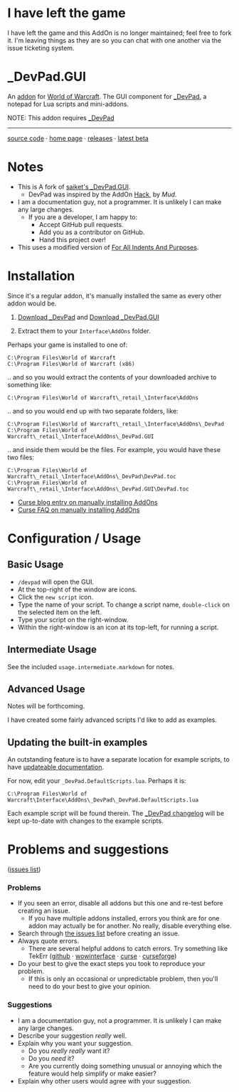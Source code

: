 # I have left the game

I have left the game and this AddOn is no longer maintained; feel free to fork it.  I'm leaving things as they are so you can chat with one another via the issue ticketing system.



# _DevPad.GUI

An 
[addon](http://blog.spiralofhope.com/?p=17845)
for 
[World of Warcraft](http://blog.spiralofhope.com/?p=2987).
The GUI component for [_DevPad](https://github.com/spiralofhope/_DevPad), a notepad for Lua scripts and mini-addons.

NOTE:  This addon requires [_DevPad](https://github.com/spiralofhope/_DevPad)

----

[source code](https://github.com/spiralofhope/_DevPad.GUI)
 · [home page](http://blog.spiralofhope.com/?p=17397)
 · [releases](https://github.com/spiralofhope/_DevPad.GUI/releases)
 · [latest beta](https://github.com/spiralofhope/_DevPad.GUI/archive/master.zip)



# Notes

- This is A fork of 
[saiket's _DevPad.GUI](https://github.com/Saiket/wow-saiket/tree/master/_DevPad.GUI).
  -  DevPad was inspired by the AddOn [Hack](https://www.wowinterface.com/downloads/info11101-Hack.html), by *Mud*.
- I am a documentation guy, not a programmer.  It is unlikely I can make any large changes.
  -  If you are a developer, I am happy to:
     -  Accept GitHub pull requests.
     -  Add you as a contributor on GitHub.
     -  Hand this project over!
- This uses a modified version of [For All Indents And Purposes](https://wowinterface.com/downloads/info4895-ForAllIndentsAndPurposes.html).



# Installation

Since it's a regular addon, it's manually installed the same as every other addon would be.

1) [Download _DevPad](https://github.com/spiralofhope/_DevPad/releases) 
and
   [Download _DevPad.GUI](https://github.com/spiralofhope/_DevPad.GUI/releases) 

2) Extract them to your `Interface\AddOns` folder.

Perhaps your game is installed to one of:

  `C:\Program Files\World of Warcraft` <br />
  `C:\Program Files\World of Warcraft (x86)` 

.. and so you would extract the contents of your downloaded archive to something like:

  `C:\Program Files\World of Warcraft\_retail_\Interface\AddOns` 

.. and so you would end up with two separate folders, like:

  `C:\Program Files\World of Warcraft\_retail_\Interface\AddOns\_DevPad` <br />
  `C:\Program Files\World of Warcraft\_retail_\Interface\AddOns\_DevPad.GUI`

.. and inside them would be the files.  For example, you would have these two files:

  `C:\Program Files\World of Warcraft\_retail_\Interface\AddOns\_DevPad\DevPad.toc` <br />
  `C:\Program Files\World of Warcraft\_retail_\Interface\AddOns\_DevPad.GUI\DevPad.toc`


- [Curse blog entry on manually installing AddOns](https://support.curse.com/hc/en-us/articles/204270005)
- [Curse FAQ on manually installing AddOns](https://mods.curse.com/faqs/wow-addons#manual)



# Configuration / Usage

## Basic Usage

- `/devpad` will open the GUI.
- At the top-right of the window are icons.
- Click the `new script` icon.
- Type the name of your script.  To change a script name, `double-click` on the selected item on the left.
- Type your script on the right-window.
- Within the right-window is an icon at its top-left, for running a script.



## Intermediate Usage

See the included `usage.intermediate.markdown` for notes.



## Advanced Usage

Notes will be forthcoming.

I have created some fairly advanced scripts I'd like to add as examples.


## Updating the built-in examples

An outstanding feature is to have a separate location for example scripts, to have 
[updateable documentation](https://github.com/spiralofhope/_DevPad/issues/7).

For now, edit your `_DevPad.DefaultScripts.lua`.  Perhaps it is:

  `C:\Program Files\World of Warcraft\Interface\AddOns\_DevPad\_DevPad.DefaultScripts.lua`

Each example script will be found therein.  The 
[_DevPad changelog](https://github.com/spiralofhope/_DevPad/blob/master/changelog.markdown) 
will be kept up-to-date with changes to the example scripts.



# Problems and suggestions

([issues list](https://github.com/spiralofhope/_DevPad.GUI/issues))


### Problems

- If you seen an error, disable all addons but this one and re-test before creating an issue.
  -  If you have multiple addons installed, errors you think are for one addon may actually be for another.  No really, disable everything else.
- Search through [the issues list](https://github.com/spiralofhope/_DevPad.GUI/issues) before creating an issue.
- Always quote errors.
  -  There are several helpful addons to catch errors.  Try something like TekErr ([github](https://github.com/TekNoLogic/tekErr) &middot;  [wowinterface](http://www.wowinterface.com/downloads/info6681) &middot; [curse](https://mods.curse.com/project/103101) &middot; [curseforge](https://www.curseforge.com/projects/103101/))
- Do your best to give the exact steps you took to reproduce your problem.
  -  If this is only an occasional or unpredictable problem, then you'll need to do your best to give your opinion.


### Suggestions

- I am a documentation guy, not a programmer.  It is unlikely I can make any large changes.
- Describe your suggestion _really_ well.
- Explain why you want your suggestion.
  -  Do you _really really_ want it?
  -  Do you _need_ it?
  -  Are you currently doing something unusual or annoying which the feature would help simplify or make easier?
- Explain why other users would agree with your suggestion.
